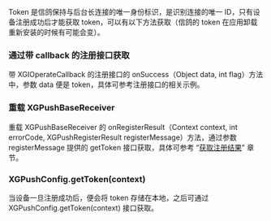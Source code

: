 Token 是信鸽保持与后台长连接的唯一身份标识，是识别连接的唯一 ID，只有设备注册成功后才能获取 token，可以有以下方法获取（信鸽的 token 在应用卸载重新安装的时候有可能会变）。

### 通过带 callback 的注册接口获取
带 XGIOperateCallback 的注册接口的 onSuccess（Object data, int flag）方法中，参数 data 便是 token，具体可参考注册接口的相关示例。

### 重载 XGPushBaseReceiver
重载 XGPushBaseReceiver 的 onRegisterResult（Context context, int errorCode, XGPushRegisterResult registerMessage）方法，通过参数 registerMessage 提供的 getToken 接口获取，具体可参考 “[获取注册结果](http://tce.fsphere.cn/document/product/548/13951#.E8.8E.B7.E5.8F.96.E6.B3.A8.E5.86.8C.E7.BB.93.E6.9E.9C)” 章节。

### XGPushConfig.getToken(context)
当设备一旦注册成功后，便会将 token 存储在本地，之后可通过 XGPushConfig.getToken(context) 接口获取。
